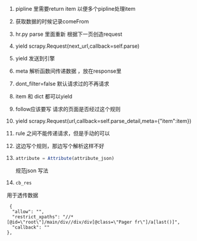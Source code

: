 

1. pipline 里需要return item 以便多个pipline处理item
2. 获取数据的时候记录comeFrom
3. hr.py  parse 里面重新 根据下一页创造request
4. yield scrapy.Request(next_url,callback=self.parse)
5. yield 发送到引擎
6. meta 解析函数间传递数据 ，放在response里
7. dont_filter=false 默认请求过的不再请求
8. item 和 dict 都可以yield
9. follow应该要写  请求的页面是否经过这个规则 
10. yield scrapy.Request(url,callback=self.parse_detail,meta={"item":item})
11. rule 之间不能传递请求，但是手动的可以

12. 这边写个规则，那边写个解析这样不好

13. ```js
    attribute = Attribute(attribute_json)
    ```

    规范json 写法

14. ```js
    cb_res
    ```

用于透传数据





```
 {
  "allow": "",
  "restrict_xpaths": "//*[@id=\"root\"]/main/div//div/div[@class=\"Pager fr\"]/a[last()]",
  "callback": ""
},
```